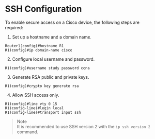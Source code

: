 # SSH Configuration

To enable secure access on a Cisco device, the following steps are required:

1. Set up a hostname and a domain name.

```
Router1(config)#hostname R1
R1(config)#ip domain-name cisco
```

2. Configure local username and password.

```
R1(config)#username study password ccna
```

3. Generate RSA public and private keys.

```
R1(config)#crypto key generate rsa
```

4. Allow SSH access only.

```
R1(config)#line vty 0 15
R1(config-line)#login local
R1(config-line)#transport input ssh
```

> Note<br>
> It is recommended to use SSH version 2 with the `ip ssh version 2` command.
